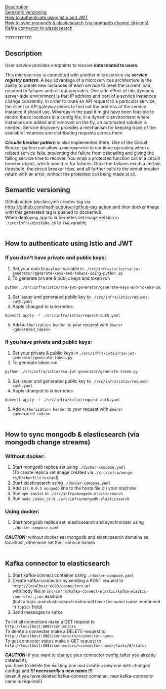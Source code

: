 
##### 
[Description](#description)<br/>
[Semantic versioning](#version)<br/>
[How to authenticate using Istio and JWT](#istio)<br/>
[How to sync mongodb & elasticsearch (via mongodb change streams)](#sync_changestreams)
[Kafka connector to elasticsearch](#sync_kafka)

111111111111111

<a id="description"></a>
## Description

User service provides endpoints to receive **data related to users**.<br/>

This microservice is connected with another microservice via ***service registry pattern***. A key advantage of a microservices architecture is the ability to create new instances of each service to meet the current load, respond to failures and roll out upgrades. One side effect of this dynamic server-side environment is that IP address and port of a service instances change constantly. In order to route an API request to a particular service, the client or API gateway needs to find out the address of the service instance it should use. Whereas in the past it might have been feasible to record these locations in a config file, in a dynamic environment where instances are added and removed on the fly, an automated solution is needed. Service discovery provides a mechanism for keeping track of the available instances and distributing requests across them.

***Circuite breaker pattern*** is also implemented there. Use of the Circuit Breaker pattern can allow a microservice to continue operating when a related service fails, preventing the failure from cascading and giving the failing service time to recover. You wrap a protected function call in a circuit breaker object, which monitors for failures. Once the failures reach a certain threshold, the circuit breaker trips, and all further calls to the circuit breaker return with an error, without the protected call being made at all.


<a id="version"></a>
## Semantic versioning

Github action (docker.yml) creates tag via https://github.com/mathieudutour/github-tag-action
and then docker image with this generated tag is pushed to dockerhub. <br/>
When deploying app to kubernetes set image version in ```./src/infra/minikube.sh``` to ```TAG``` variable
<br/><br/>

<a id="istio"></a>
## How to authenticate using Istio and JWT

### If you don't have private and public keys:

1. Set your data to ```payload``` variable in ```./src/infra/istio/rsa-jwt-generator/generate-keys-and-tokens-using-python.py```
2. To generate private & public keys and token run 
```bash
python ./src/infra/istio/rsa-jwt-generator/generate-keys-and-tokens-using-python.py
```
3. Set issuer and generated public key to ```./src/infra/istio/request-auth.yaml```
4. Apply changed to kubernetes 
```bash
kubectl apply -f ./src/infra/istio/request-auth.yaml
```
5. Add ```Authorization header``` to your request with ```Bearer <generated_token>```


### If you have private and public keys:

1. Set your private & public keys in ```./src/infra/istio/rsa-jwt-generator/generate-token.py```
2. To generate token run
```bash
python ./src/infra/istio/rsa-jwt-generator/generate-token.py
```
3. Set issuer and generated public key to ```./src/infra/istio/request-auth.yaml```
4. Apply changed to kubernetes
```bash
kubectl apply -f ./src/infra/istio/request-auth.yaml
```
5. Add ```Authorization header``` to your request with ```Bearer <generated_token>```
<br/><br/>


<a id="sync_changestreams"></a>
## How to sync mongodb & elasticsearch (via mongodb change streams)
### Without docker:
1. Start mongodb replica set using ```./docker-compose.yaml``` <br/>
(To create replica set image created via ```./src/infra/mongo-rs/Dockerfile``` is used)
2. Start elasticsearch using ```./docker-compose.yaml```
3. Add ```127.0.0.1 mongodb``` line to the hosts file on your machine
4. Run ```npm instal``` in ```./src/infra/mongodb-elasticsearch```
5. Run ```node index.js``` in ```./src/infra/mongodb-elasticsearch```

### Using docker:

1. Start mongodb replica set, elasticsearch and synchronizer using ```./docker-compose.yaml``` <br/>

***CAUTION:*** without docker set mongodb and elasticsearch domains as localhost,
otherwise set their service names
<br/><br/>


<a id="sync_kafka"></a>
## Kafka connector to elasticsearch

1. Start kafka-connect container using ```./docker-compose.yaml``` <br/>
2. Create kafka-connector by sending a POST request to ```http://localhost:8083/connectors``` url <br/>
with body like in ```src/infra/kafka-connect-elastic/kafka-elastic-connector.json``` example <br/>
   (kafka topic and elasticsearch index will have the same name mentioned in ```topics``` field) <br/>
3. Send messages to kafka

To list all connectors make a GET request to ```http://localhost:8083/connectors``` <br/>
To delete a connecter make a DELETE-request to ```http://localhost:8083/connectors/<connector-name>``` <br/>
To get connector status make a GET request to ```http://localhost:8083/connectors/<connector-name>/tasks/0/status``` <br/>

***CAUTION:*** if you want to change your connector config (after you already created it), <br/>
you have to delete the existing one and create a new one with changed configs and
***!!! necessarily a new name !!!*** <br/>
(even if you have deleted kafka-connect container, new kafka-connector name is required!) 

